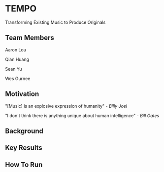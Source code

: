 # TEMPO
Transforming Existing Music to Produce Originals

## **Team Members**
Aaron Lou

Qian Huang

Sean Yu

Wes Gurnee

## **Motivation**

"[Music] is an explosive expression of humanity" - *Billy Joel*

"I don't think there is anything unique about human intelligence" - *Bill Gates*

## **Background**

## **Key Results**

## **How To Run**